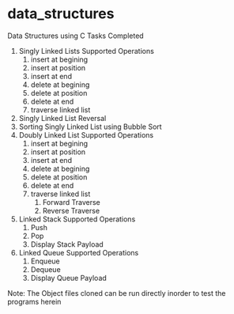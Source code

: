 # data_structures
Data Structures using C
Tasks Completed
1) Singly Linked Lists
     Supported Operations
   1) insert at begining
   2) insert at position
   3) insert at end
   4) delete at begining
   5) delete at position
   6) delete at end
   7) traverse linked list
2) Singly Linked List Reversal
3) Sorting Singly Linked List using Bubble Sort
4) Doubly Linked List
     Supported Operations
   1) insert at begining
   2) insert at position
   3) insert at end
   4) delete at begining
   5) delete at position
   6) delete at end
   7) traverse linked list
       1) Forward Traverse
       2) Reverse Traverse
5) Linked Stack
   Supported Operations
   1) Push
   2) Pop
   3) Display Stack Payload
6) Linked Queue
   Supported Operations
   1) Enqueue
   2) Dequeue
   3) Display Queue Payload

Note: The Object files cloned can be run directly inorder to test the programs herein
